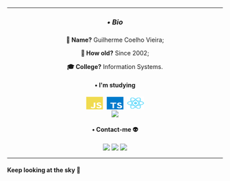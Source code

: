 ---
##### <strong><h3 align="center">• Bio</h3></strong>
<strong><p align="center">🍎 Name?</strong> Guilherme Coelho Vieira;</p> 
<strong><p align="center">👴 How old?</strong> Since 2002;</p>
<strong><p align="center">🎓 College?</strong> Information Systems.</p>  
 
<div align="center"style="display: inline_block">
  <strong><h4>• I'm studying</h4></strong>
  <a href="https://www.javascript.com/"><img align="center" alt="JavaScript" title="JavaScript" height="30" width="40" src="https://raw.githubusercontent.com/devicons/devicon/master/icons/javascript/javascript-plain.svg"></a>&nbsp;
  <a href="https://www.typescriptlang.org/"><img align="center" alt="TypeScript" height="30" title="TypeScript" width="40" src="https://raw.githubusercontent.com/devicons/devicon/master/icons/typescript/typescript-plain.svg"></a>&nbsp;
  <a href="https://pt-br.reactjs.org/"><img align="center" alt="ReactJs" title="ReactJs" height="30" width="40" src="https://raw.githubusercontent.com/devicons/devicon/master/icons/react/react-original.svg"></a>
</div>
<div align="center">
  <img align="center" height="150em" src="https://github-readme-stats.vercel.app/api/top-langs/?username=Wookyse&theme=dracula&hide_border=false&&layout=compact"/>
</div>

<strong><h4 align="center">• Contact-me 👽</h4></strong> 

<div align="center">
  <a href="https://www.instagram.com/guilherme.coelhov/" target="_blank"><img src="https://img.shields.io/badge/-Instagram-%23E4405F?style=for-the-badge&logo=instagram&logoColor=white" target="_blank"></a>
  <a href="https://www.linkedin.com/in/guilherme-coelho-vieira-601711220/" target="_blank"><img src="https://img.shields.io/badge/-LinkedIn-%230077B5?style=for-the-badge&logo=linkedin&logoColor=white" target="_blank"></a> 
  <a href="mailto:coelhoguilherme@gmail.com"><img src="https://img.shields.io/badge/-Gmail-%23333?style=for-the-badge&logo=gmail&logoColor=red" target="_blank"></a>
</div>


 ------
#### <strong>Keep looking at the sky</strong> 🌠


